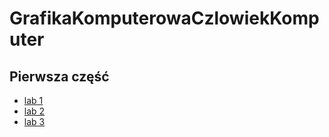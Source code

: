 # GrafikaKomputerowaCzlowiekKomputer
## Pierwsza część 
- [lab 1](https://prawy126.github.io/test/grafikaKomputerowa/lab1/)
- [lab 2](https://prawy126.github.io/test/grafikaKomputerowa/lab2/)
- [lab 3](https://prawy126.github.io/test/grafikaKomputerowa/lab2/)
